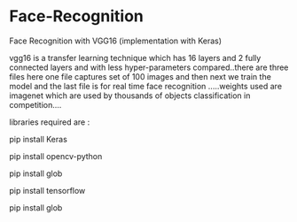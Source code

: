 # Face-Recognition
Face Recognition with VGG16 (implementation with Keras) 


vgg16 is a transfer learning technique which has 16 layers and 2 fully connected layers and with less hyper-parameters compared..there are three files here one file captures set of 100 images and then next we train the model and the last file is for real time face recognition .....weights used are imagenet which are used by thousands of objects classification in competition....

libraries required are :

pip install Keras

pip install opencv-python

pip install glob 

pip install tensorflow 

pip install glob
